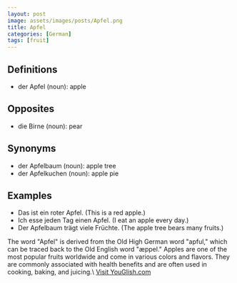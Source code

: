 ```yaml
---
layout: post
image: assets/images/posts/Apfel.png
title: Apfel
categories: [German]
tags: [fruit]
---
```


## Definitions
- der Apfel (noun): apple

## Opposites
- die Birne (noun): pear

## Synonyms
- der Apfelbaum (noun): apple tree
- der Apfelkuchen (noun): apple pie

## Examples
- Das ist ein roter Apfel. (This is a red apple.)
- Ich esse jeden Tag einen Apfel. (I eat an apple every day.)
- Der Apfelbaum trägt viele Früchte. (The apple tree bears many fruits.)

The word "Apfel" is derived from the Old High German word "apful," which can be traced back to the Old English word "æppel." Apples are one of the most popular fruits worldwide and come in various colors and flavors. They are commonly associated with health benefits and are often used in cooking, baking, and juicing.\ <a id="yg-widget-0" class="youglish-widget" data-query="Apfel" data-lang="german" data-components="8412" data-auto-start="0" data-bkg-color="theme_light" data-title="How%20to%20pronounce%20Apfel%20in%20German"  rel="nofollow" href="https://youglish.com">Visit YouGlish.com</a><script async src="https://youglish.com/public/emb/widget.js" charset="utf-8"></script>